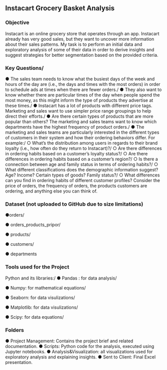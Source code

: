 ## Instacart Grocery Basket Analysis
### Objective

Instacart is an online grocery store
that operates through an app. Instacart already has very good sales, but they
want to uncover more information about their sales patterns. My task is to
perform an initial data and exploratory analysis of some of their data in order
to derive insights and suggest strategies for better segmentation based on
the provided criteria.

### Key Questions/
● The sales team needs to know what the busiest days of the week and hours of the
day are (i.e., the days and times with the most orders) in order to schedule ads at
times when there are fewer orders./
● They also want to know whether there are particular times of the day when people
spend the most money, as this might inform the type of products they advertise at
these times./
● Instacart has a lot of products with different price tags. Marketing and sales want to
use simpler price range groupings to help direct their efforts./
● Are there certain types of products that are more popular than others? The marketing
and sales teams want to know which departments have the highest frequency of
product orders./
● The marketing and sales teams are particularly interested in the different types of
customers in their system and how their ordering behaviors differ. For example:/
○ What’s the distribution among users in regards to their brand loyalty (i.e., how
often do they return to Instacart)?/
○ Are there differences in ordering habits based on a customer’s loyalty status?/
○ Are there differences in ordering habits based on a customer’s region?/
○ Is there a connection between age and family status in terms of ordering
habits?/
○ What different classifications does the demographic information suggest?
Age? Income? Certain types of goods? Family status?/
○ What differences can you find in ordering habits of different customer
profiles? Consider the price of orders, the frequency of orders, the products
customers are ordering, and anything else you can think of.

### Dataset (not uploaded to GitHub due to size limitations)
●orders/

● orders_products_pripor/

● products/

● customers/

● departments

### Tools used for the Project
Python and its libraries:/
●  Pandas : for data analysis/

● Numpy: for mathematical equations/

● Seaborn: for data visulizations/

● Matplotlib: for data visulizations/

● Scipy: for data equations/

### Folders
● Project Management: Contains the project brief and related documentation.
●  Scripts: Python code for the analysis, executed using Jupyter notebooks.
●  Analysis&Visualization:  all visualizations used for exploratory analysis and explaining insights.
●  Sent to Client: Final Excel presentation.
